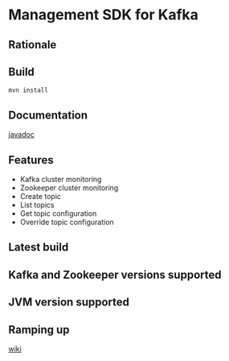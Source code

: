 # Management SDK for Kafka

## Rationale

## Build
```
mvn install
```

## Documentation
[javadoc](http://databus-doc.fastdxl.net/4.0/mgmt-sdk-javadoc/index.html)

## Features
* Kafka cluster monitoring
* Zookeeper cluster monitoring
* Create topic
* List topics
* Get topic configuration
* Override topic configuration

## Latest build

## Kafka and Zookeeper versions supported

## JVM version supported

## Ramping up
[wiki](https://github-lvs.corpzone.internalzone.com/detect/dxlstream-management-sdk/wiki)

